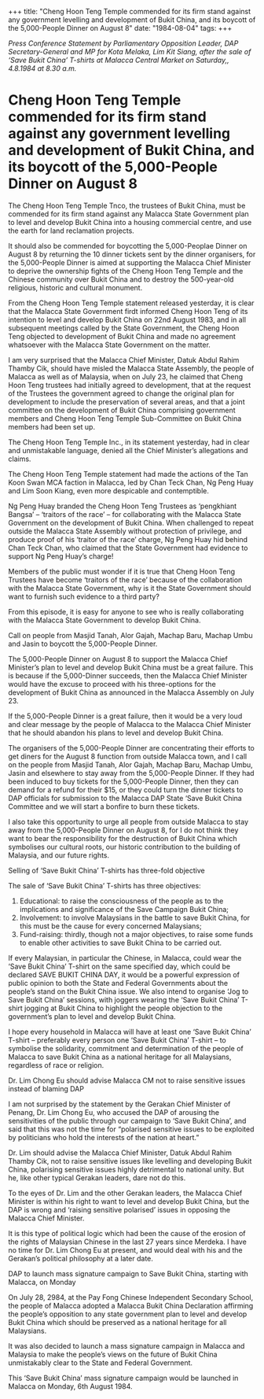 +++ 
title: "Cheng Hoon Teng Temple commended for its firm stand against any government levelling and development of Bukit China, and its boycott of the 5,000-People Dinner on August 8"
date: "1984-08-04"
tags:
+++

_Press Conference Statement by Parliamentary Opposition Leader, DAP Secretary-General and MP for Kota Melaka, Lim Kit Siang, after the sale of ‘Save Bukit China’ T-shirts at Malacca Central Market on Saturday,, 4.8.1984 at 8.30 a.m._
 
# Cheng Hoon Teng Temple commended for its firm stand against any government levelling and development of Bukit China, and its boycott of the 5,000-People Dinner on August 8

The Cheng Hoon Teng Temple Tnco, the trustees of Bukit China, must be commended for its firm stand against any Malacca State Government plan to level and develop Bukit China into a housing commercial centre, and use the earth for land reclamation projects.</u>

It should also be commended for boycotting the 5,000-Peoplae Dinner on August 8 by returning the 10 dinner tickets sent by the dinner organisers, for the 5,000-People Dinner is aimed at supporting the Malacca Chief Minister to deprive the ownership fights of the Cheng Hoon Teng Temple and the Chinese community over Bukit China and to destroy the 500-year-old religious, historic and cultural monument.

From the Cheng Hoon Teng Temple statement released yesterday, it is clear that the Malacca State Government firdt informed Cheng Hoon Teng of its intention to level and develop Bukit China on 22nd August 1983, and in all subsequent meetings called by the State Government, the Cheng Hoon Teng objected to development of Bukit China and made no agreement whatsoever with the Malacca State Government on the matter.

I am very surprised that the Malacca Chief Minister, Datuk Abdul Rahim Thamby Cik, should have misled the Malacca State Assembly, the people of Malacca as well as of Malaysia, when on July 23, he claimed that Cheng Hoon Teng trustees had initially agreed to development, that at the request of the Trustees the government agreed to change the original plan for development to include the preservation of several areas, and that a joint committee on the development of Bukit China comprising government members and Cheng Hoon Teng Temple Sub-Committee on Bukit China members had been set up.

The Cheng Hoon Teng Temple Inc., in its statement yesterday, had in clear and unmistakable language, denied all the Chief Minister’s allegations and claims.

The Cheng Hoon Teng Temple statement had made the actions of the Tan Koon Swan MCA faction in Malacca, led by Chan Teck Chan, Ng Peng Huay and Lim Soon Kiang, even more despicable and contemptible.

Ng Peng Huay branded the Cheng Hoon Teng Trustees as ‘pengkhiant Bangsa’ – ‘traitors of the race’ – for collaborating with the Malacca State Government on the development of Bukit China. When challenged to repeat outside the Malacca State Assembly without protection of privilege, and produce proof of his ‘traitor of the race’ charge, Ng Peng Huay hid behind Chan Teck Chan, who claimed that the State Government had evidence to support Ng Peng Huay’s charge!

Members of the public must wonder if it is true that Cheng Hoon Teng Trustees have become ‘traitors of the race’ because of the collaboration with the Malacca State Government, why is it the State Government should want to furnish such evidence to a third party?

From this episode, it is easy for anyone to see who is really collaborating with the Malacca State Government to develop Bukit China.

Call on people from Masjid Tanah, Alor Gajah, Machap Baru, Machap Umbu and Jasin to boycott the 5,000-People Dinner.

The 5,000-People Dinner on August 8 to support the Malacca Chief Minister’s plan to level and develop Bukit China must be a great failure. This is because if the 5,000-Dinner succeeds, then the Malacca Chief Minister would have the excuse to proceed with his three-options for the development of Bukit China as announced in the Malacca Assembly on July 23.

If the 5,000-People Dinner is a great failure, then it would be a very loud and clear message by the people of Malacca to the Malacca Chief Minister that he should abandon his plans to level and develop Bukit China.

The organisers of the 5,000-People Dinner are concentrating their efforts to get diners for the August 8 function from outside Malacca town, and I call on the people from Masjid Tanah, Alor Gajah, Machap Baru, Machap Umbu, Jasin and elsewhere to stay away from the 5,000-People Dinner. If they had been induced to buy tickets for the 5,000-People Dinner, then they can demand for a refund for their $15, or they could turn the dinner tickets to DAP officials for submission to the Malacca DAP State ‘Save Bukit China Committee and we will start a bonfire to burn these tickets.

I also take this opportunity to urge all people from outside Malacca to stay away from the 5,000-People Dinner on August 8, for I do not think they want to bear the responsibility for the destruction of Bukit China which symbolises our cultural roots, our historic contribution to the building of Malaysia, and our future rights.

Selling of ‘Save Bukit China’ T-shirts has three-fold objective

The sale of ‘Save Bukit China’ T-shirts has three objectives:
1. Educational: to raise the consciousness of the people as to the implications and significance of the Save Campaign Bukit China;
2. Involvement: to involve Malaysians in the battle to save Bukit China, for this must be the cause for every concerned Malaysians;
3. Fund-raising: thirdly, though not a major objectives, to raise some funds to enable other activities to save Bukit China to be carried out.

If every Malaysian, in particular the Chinese, in Malacca, could wear the ‘Save Bukit China’ T-shirt on the same specified day, which could be declared SAVE BUKIT CHINA DAY, it would be a powerful expression of public opinion to both the State and Federal Governments about the people’s stand on the Bukit China issue. We also intend to organise ‘Jog to Save Bukit China’ sessions, with joggers wearing the ‘Save Bukit China’ T-shirt jogging at Bukit China to highlight the people objection to the government’s plan to level and develop Bukit China.

I hope every household in Malacca will have at least one ‘Save Bukit China’ T-shirt – preferably every person one ‘Save Bukit China’ T-shirt – to symbolise the solidarity, commitment and determination of the people of Malacca to save Bukit China as a national heritage for all Malaysians, regardless of race or religion.

Dr. Lim Chong Eu should advise Malacca CM not to raise sensitive issues instead of blaming DAP

I am not surprised by the statement by the Gerakan Chief Minister of Penang, Dr. Lim Chong Eu, who accused the DAP of arousing the sensitivities of the public through our campaign to ‘Save Bukit China’, and said that this was not the time for “polarised sensitive issues to be exploited by politicians who hold the interests of the nation at heart.”

Dr. Lim should advise the Malacca Chief Minister, Datuk Abdul Rahim Thamby Cik, not to raise sensitive issues like levelling and developing Bukit China, polarising sensitive issues highly detrimental to national unity. But he, like other typical Gerakan leaders, dare not do this.

To the eyes of Dr. Lim and the other Gerakan leaders, the Malacca Chief Minister is within his right to want to level and develop Bukit China, but the DAP is wrong and ‘raising sensitive polarised’ issues in opposing the Malacca Chief Minister.

It is this type of political logic which had been the cause of the erosion of the rights of Malaysian Chinese in the last 27 years since Merdeka. I have no time for Dr. Lim Chong Eu at present, and would deal with his and the Gerakan’s political philosophy at a later date.

DAP to launch mass signature campaign to Save Bukit China, starting with Malacca, on Monday

On July 28, 2984, at the Pay Fong Chinese Independent Secondary School, the people of Malacca adopted a Malacca Bukit China Declaration affirming the people’s opposition to any state government plan to level and develop Bukit China which should be preserved as a national heritage for all Malaysians.

It was also decided to launch a mass signature campaign in Malacca and Malaysia to make the people’s views on the future of Bukit China unmistakably clear to the State and Federal Government.

This ‘Save Bukit China’ mass signature campaign would be launched in Malacca on Monday, 6th August 1984.
 
